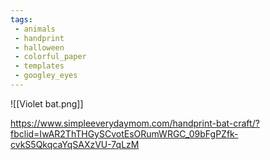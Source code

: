 ```yaml
---
tags:
 - animals
 - handprint
 - halloween
 - colorful_paper
 - templates
 - googley_eyes
---
```


![[Violet bat.png]]

https://www.simpleeverydaymom.com/handprint-bat-craft/?fbclid=IwAR2ThTHGySCvotEsORumWRGC_09bFgPZfk-cvkS5QkqcaYqSAXzVU-7qLzM


